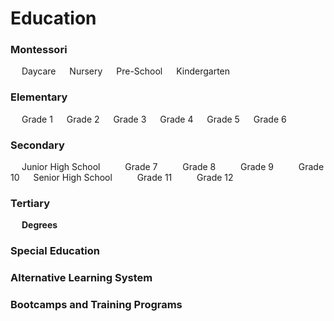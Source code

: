 # Education

### Montessori
&emsp; Daycare
&emsp; Nursery
&emsp; Pre-School
&emsp; Kindergarten
### Elementary
&emsp; Grade 1
&emsp; Grade 2
&emsp; Grade 3
&emsp; Grade 4
&emsp; Grade 5
&emsp; Grade 6
### Secondary
&emsp; Junior High School
&emsp; &emsp; Grade 7
&emsp; &emsp; Grade 8
&emsp; &emsp; Grade 9
&emsp; &emsp; Grade 10
&emsp; Senior High School
&emsp; &emsp; Grade 11
&emsp; &emsp; Grade 12
### Tertiary
&emsp; **Degrees**
&emsp; &emsp; 
&emsp; &emsp; 
&emsp; &emsp; 
&emsp; &emsp; 
&emsp; &emsp; 
&emsp; &emsp; 
&emsp; &emsp; 
&emsp; &emsp; 
### Special Education
### Alternative Learning System
### Bootcamps and Training Programs
